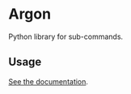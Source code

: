 # Argon

Python library for sub-commands.

## Usage

[See the documentation][docs].

[docs]: http://argon.readthedocs.org/

